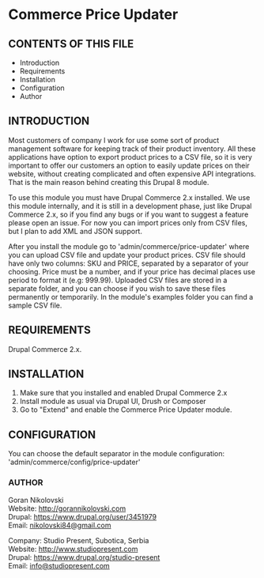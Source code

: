 # Commerce Price Updater

## CONTENTS OF THIS FILE

  * Introduction
  * Requirements
  * Installation
  * Configuration
  * Author

## INTRODUCTION

Most customers of company I work for use some sort of product management
software for keeping track of their product inventory. All these applications
have option to export product prices to a CSV file, so it is very important to
offer our customers an option to easily update prices on their website, without
creating complicated and often expensive API integrations. That is the main
reason behind creating this Drupal 8 module.

To use this module you must have Drupal Commerce 2.x installed. We use this
module internally, and it is still in a development phase, just like Drupal
Commerce 2.x, so if you find any bugs or if you want to suggest a feature please
open an issue. For now you can import prices only from CSV files, but I plan to
add XML and JSON support.

After you install the module go to 'admin/commerce/price-updater' where you can
upload CSV file and update your product prices. CSV file should have only two
columns: SKU and PRICE, separated by a separator of your choosing. Price must be 
a number, and if your price has decimal places use period to format it
(e.g: 999.99). Uploaded CSV files are stored in a separate folder, and you can
choose if you wish to save these files permanently or temporarily. In the
module's examples folder you can find a sample CSV file.

## REQUIREMENTS

Drupal Commerce 2.x.

## INSTALLATION

1. Make sure that you installed and enabled Drupal Commerce 2.x
2. Install module as usual via Drupal UI, Drush or Composer
3. Go to "Extend" and enable the Commerce Price Updater module.

## CONFIGURATION

You can choose the default separator in the module configuration:
'admin/commerce/config/price-updater'

### AUTHOR

Goran Nikolovski  
Website: http://gorannikolovski.com  
Drupal: https://www.drupal.org/user/3451979  
Email: nikolovski84@gmail.com  

Company: Studio Present, Subotica, Serbia  
Website: http://www.studiopresent.com  
Drupal: https://www.drupal.org/studio-present  
Email: info@studiopresent.com  
